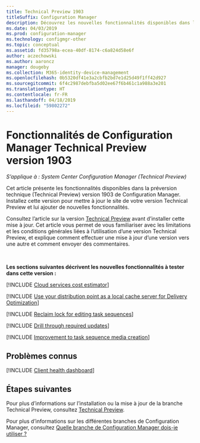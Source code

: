 ```yaml
---
title: Technical Preview 1903
titleSuffix: Configuration Manager
description: Découvrez les nouvelles fonctionnalités disponibles dans la version 1903 de branche Technical Preview de Configuration Manager.
ms.date: 04/03/2019
ms.prod: configuration-manager
ms.technology: configmgr-other
ms.topic: conceptual
ms.assetid: fd35798a-ecea-40df-8174-c6a824d58e6f
author: aczechowski
ms.author: aaroncz
manager: dougeby
ms.collection: M365-identity-device-management
ms.openlocfilehash: 0b5320df41e3a2cbfb2bd7e1d25d49f1ff42d927
ms.sourcegitcommit: 6f4c2987debfba5d02ee67f6b461c1a988a3e201
ms.translationtype: HT
ms.contentlocale: fr-FR
ms.lasthandoff: 04/18/2019
ms.locfileid: "59802272"
---
```

# <a name="features-in-configuration-manager-technical-preview-version-1903"></a>Fonctionnalités de Configuration Manager Technical Preview version 1903

*S’applique à : System Center Configuration Manager (Technical Preview)*

Cet article présente les fonctionnalités disponibles dans la préversion technique (Technical Preview) version 1903 de Configuration Manager. Installez cette version pour mettre à jour le site de votre version Technical Preview et lui ajouter de nouvelles fonctionnalités.

Consultez l’article sur la version [Technical Preview](/sccm/core/get-started/technical-preview) avant d’installer cette mise à jour. Cet article vous permet de vous familiariser avec les limitations et les conditions générales liées à l’utilisation d’une version Technical Preview, et explique comment effectuer une mise à jour d’une version vers une autre et comment envoyer des commentaires.

<br>

**Les sections suivantes décrivent les nouvelles fonctionnalités à tester dans cette version :**  

<!-- [!INCLUDE [Replace toast notifications with dialog window](includes/1903/3555947.md)] -->

[!INCLUDE [Cloud services cost estimator](includes/1903/3555774.md)]

[!INCLUDE [Use your distribution point as a local cache server for Delivery Optimization](includes/1903/3555764.md)]

[!INCLUDE [Reclaim lock for editing task sequences](includes/1903/3699337.md)]

[!INCLUDE [Drill through required updates](includes/1903/4224414.md)]

[!INCLUDE [Improvement to task sequence media creation](includes/1903/4090666.md)]

## <a name="known-issues"></a>Problèmes connus

[!INCLUDE [Client health dashboard](includes/1903/known-issue-health.md)]

## <a name="next-steps"></a>Étapes suivantes

Pour plus d’informations sur l’installation ou la mise à jour de la branche Technical Preview, consultez [Technical Preview](/sccm/core/get-started/technical-preview).

Pour plus d’informations sur les différentes branches de Configuration Manager, consultez [Quelle branche de Configuration Manager dois-je utiliser ?](/sccm/core/understand/which-branch-should-i-use)
